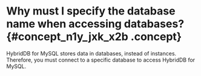 # Why must I specify the database name when accessing databases? {#concept_n1y_jxk_x2b .concept}

HybridDB for MySQL stores data in databases, instead of instances. Therefore, you must connect to a specific database to access HybridDB for MySQL.

